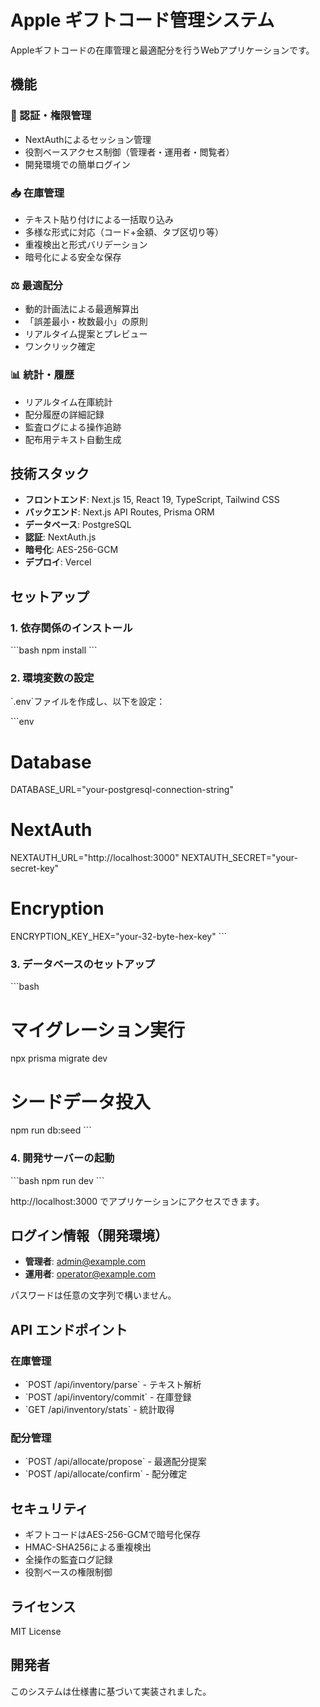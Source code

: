 # Apple ギフトコード管理システム

Appleギフトコードの在庫管理と最適配分を行うWebアプリケーションです。

## 機能

### 🔐 認証・権限管理
- NextAuthによるセッション管理
- 役割ベースアクセス制御（管理者・運用者・閲覧者）
- 開発環境での簡単ログイン

### 📥 在庫管理
- テキスト貼り付けによる一括取り込み
- 多様な形式に対応（コード+金額、タブ区切り等）
- 重複検出と形式バリデーション
- 暗号化による安全な保存

### ⚖️ 最適配分
- 動的計画法による最適解算出
- 「誤差最小・枚数最小」の原則
- リアルタイム提案とプレビュー
- ワンクリック確定

### 📊 統計・履歴
- リアルタイム在庫統計
- 配分履歴の詳細記録
- 監査ログによる操作追跡
- 配布用テキスト自動生成

## 技術スタック

- **フロントエンド**: Next.js 15, React 19, TypeScript, Tailwind CSS
- **バックエンド**: Next.js API Routes, Prisma ORM
- **データベース**: PostgreSQL
- **認証**: NextAuth.js
- **暗号化**: AES-256-GCM
- **デプロイ**: Vercel

## セットアップ

### 1. 依存関係のインストール

\`\`\`bash
npm install
\`\`\`

### 2. 環境変数の設定

\`.env\`ファイルを作成し、以下を設定：

\`\`\`env
# Database
DATABASE_URL="your-postgresql-connection-string"

# NextAuth
NEXTAUTH_URL="http://localhost:3000"
NEXTAUTH_SECRET="your-secret-key"

# Encryption
ENCRYPTION_KEY_HEX="your-32-byte-hex-key"
\`\`\`

### 3. データベースのセットアップ

\`\`\`bash
# マイグレーション実行
npx prisma migrate dev

# シードデータ投入
npm run db:seed
\`\`\`

### 4. 開発サーバーの起動

\`\`\`bash
npm run dev
\`\`\`

http://localhost:3000 でアプリケーションにアクセスできます。

## ログイン情報（開発環境）

- **管理者**: admin@example.com
- **運用者**: operator@example.com

パスワードは任意の文字列で構いません。

## API エンドポイント

### 在庫管理
- \`POST /api/inventory/parse\` - テキスト解析
- \`POST /api/inventory/commit\` - 在庫登録
- \`GET /api/inventory/stats\` - 統計取得

### 配分管理
- \`POST /api/allocate/propose\` - 最適配分提案
- \`POST /api/allocate/confirm\` - 配分確定

## セキュリティ

- ギフトコードはAES-256-GCMで暗号化保存
- HMAC-SHA256による重複検出
- 全操作の監査ログ記録
- 役割ベースの権限制御

## ライセンス

MIT License

## 開発者

このシステムは仕様書に基づいて実装されました。
